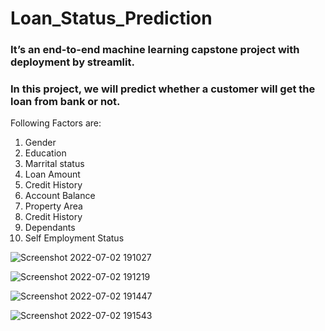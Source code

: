 # Loan_Status_Prediction

### It’s an end-to-end machine learning capstone project with deployment by streamlit.

### In this project, we will predict whether a customer will get the loan from bank or not.

Following Factors are:
1. Gender
2. Education
3. Marrital status
4. Loan Amount
5. Credit History
6. Account Balance
7. Property Area
8. Credit History
9. Dependants
10. Self Employment Status




![Screenshot 2022-07-02 191027](https://user-images.githubusercontent.com/93114728/177024997-0182b39b-cb95-4e66-9efb-a03bff0c589e.png)


![Screenshot 2022-07-02 191219](https://user-images.githubusercontent.com/93114728/177025010-f8a75d3f-0659-4a88-8a84-566e0a7bbbc7.png)


![Screenshot 2022-07-02 191447](https://user-images.githubusercontent.com/93114728/177025013-31d3ce5b-91a8-49c6-8e8c-ada669fa4a49.png)


![Screenshot 2022-07-02 191543](https://user-images.githubusercontent.com/93114728/177025024-a00c82c2-873d-490d-885e-1436a25c3335.png)


